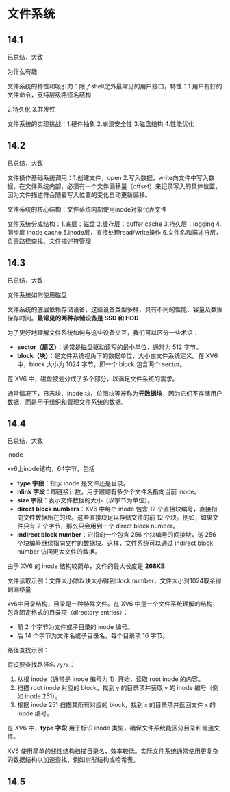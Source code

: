 # 文件系统

## 14.1 

已总结，大致

为什么有趣

文件系统的特性和吸引力：除了shell之外最常见的用户接口，特性：1.用户有好的文件命令，支持层级路径名结构

2.持久化 3.并发性

文件系统的实现挑战：1.硬件抽象 2.崩溃安全性 3.磁盘结构 4.性能优化



## 14.2 

已总结，大致

文件操作基础系统调用：1.创建文件，open  2.写入数据，write向文件中写入数据，在文件系统内部，必须有一个文件偏移量（offset）来记录写入的具体位置，因为文件描述符会随着写入位置的变化自动更新偏移。

文件系统的核心结构：文件系统内部使用inode对象代表文件

文件系统分成结构：1.底层：磁盘 2.缓存层：buffer cache 3.持久层：logging 4.同步层 inode cache 5.inode层，直接处理read/write操作 6.文件名和描述符层，负责路径查找、文件描述符管理



## 14.3 

已总结，大致

文件系统如何使用磁盘

文件系统的底层依赖存储设备，这些设备类型多样，具有不同的性能、容量及数据保存时间。**最常见的两种存储设备是 SSD 和 HDD**

为了更好地理解文件系统如何与这些设备交互，我们可以区分一些术语：

- **sector（扇区）**：通常是磁盘驱动读写的最小单位，通常为 512 字节。
- **block（块）**：是文件系统视角下的数据单位，大小由文件系统定义。在 XV6 中，block 大小为 1024 字节，即一个 block 包含两个 sector。

在 XV6 中，磁盘被划分成了多个部分，以满足文件系统的需求。

通常情况下，日志块、inode 块、位图块等被称为**元数据块**，因为它们不存储用户数据，而是用于组织和管理文件系统的数据。



## 14.4 

已总结，大致

inode

xv6上inode结构，64字节，包括

- **type 字段**：指示 inode 是文件还是目录。
- **nlink 字段**：即链接计数，用于跟踪有多少个文件名指向当前 inode。
- **size 字段**：表示文件数据的大小（以字节为单位）。
- **direct block numbers**：XV6 中每个 inode 包含 12 个直接块编号，直接指向文件数据所在的块。这些直接块足以存储文件的前 12 个块。例如，如果文件只有 2 个字节，那么只会用到一个 direct block number。
- **indirect block number**：它指向一个包含 256 个块编号的间接块，这 256 个块编号继续指向文件的数据块。这样，文件系统可以通过 indirect block number 访问更大文件的数据。

由于 XV6 的 inode 结构较简单，文件的最大长度是 **268KB**

文件读取示例：文件大小除以块大小得到block number，文件大小对1024取余得到偏移量

xv6中目录结构，目录是一种特殊文件。在 XV6 中是一个文件系统理解的结构，包含固定格式的目录项（directory entries）：

- 前 2 个字节为文件或子目录的 inode 编号。
- 后 14 个字节为文件名或子目录名，每个目录项 16 字节。

路径查找示例：

假设要查找路径名 `/y/x`：

1. 从根 inode（通常是 inode 编号为 1）开始，读取 root inode 的内容。
2. 扫描 root inode 对应的 block，找到 `y` 的目录项并获取 `y` 的 inode 编号（例如 inode 251）。
3. 根据 inode 251 扫描其所有对应的 block，找到 `x` 的目录项并返回文件 `x` 的 inode 编号。

在 XV6 中，**type 字段** 用于标识 inode 类型，确保文件系统能区分目录和普通文件。

XV6 使用简单的线性结构扫描目录名，效率较低。实际文件系统通常使用更复杂的数据结构以加速查找，例如树形结构或哈希表。



## 14.5


